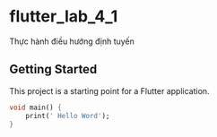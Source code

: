 # flutter_lab_4_1

Thực hành điều hướng định tuyến

## Getting Started

This project is a starting point for a Flutter application.
```dart
void main() {
    print(' Hello Word');
}

